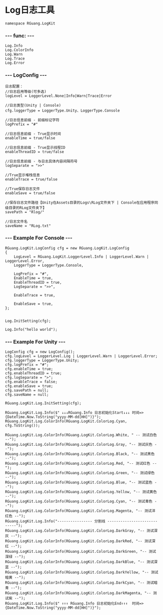 #	Log日志工具
	namespace RGuang.LogKit

### ---		func:	---
	Log.Info
	Log.ColorInfo
	Log.Warn
	Log.Trace
	Log.Error


### ---		LogConfig	---
	日志配置：
	//日志启用等级(可多选)
    logLevel = LoggerLevel.None|Info|Warn|Trace|Error
	
	//日志类型(Unity | Console)
    cfg.loggerType = LoggerType.Unity、LoggerType.Console
	
	//日志信息前缀 - 前缀标记字符
	logPrefix = "#"
	
	//日志信息前缀 - True显示时间
	enableTime = true/false
	
	//日志信息前缀 - True显示线程ID
	enableThreadID = true/false
	
	//日志信息前缀 - 与日志具体内容间隔符号
    logSeparate = ">>" 
	
	//True显示堆栈信息
	enableTrace = true/false
	
	//True保存日志文件
	enableSave = true/false
	
	//保存日志文件路径【Unity在Assets目录的Logs\RLog文件夹下 | Console在应用程序同级目录的RLog文件夹下】
	savePath = "Rlog/"
	
	//日志文件名
	saveName = "RLog.txt"
	



### ---		Example For Console	---
	RGuang.LogKit.LogConfig cfg = new RGuang.LogKit.LogConfig
	{
		LogLevel = RGuang.LogKit.LoggerLevel.Info | LoggerLevel.Warn | LoggerLevel.Error,
		LoggerType = LoggerType.Console,

		LogPrefix = "#",
		EnableTime = true,
		EnableThreadID = true,
		LogSeparate = ">>",

		EnableTrace = true,

		EnableSave = true,
	};
	
	
	Log.InitSetting(cfg);
	
    Log.Info("hello world");


###	--- 	Example For Unity   ---
    LogConfig cfg = new LogConfig();
    cfg.logLevel = LoggerLevel.Log | LoggerLevel.Warn | LoggerLevel.Error;
    cfg.loggerType = LoggerType.Unity;
    cfg.logPrefix = "#";
    cfg.enableTime = true;
    cfg.enableThreadID = true;
    cfg.logSeparate = ">";
    cfg.enableTrace = false;
    cfg.enableSave = true;
    cfg.savePath = null;
    cfg.saveName = null;

	RGuang.LogKit.Log.InitSetting(cfg);

	RGuang.LogKit.Log.Info($" ↓↓↓RGuang.Info 日志初始化Start↓↓↓ 时间=>{DateTime.Now.ToString("yyyy-MM-dd[HH]")}");
	RGuang.LogKit.Log.ColorInfo(RGuang.LogKit.ColorLog.Cyan, cfg.ToString());

	RGuang.LogKit.Log.ColorInfo(RGuang.LogKit.ColorLog.White, " -- 测试白色 --");
	RGuang.LogKit.Log.ColorInfo(RGuang.LogKit.ColorLog.Gray, "-- 测试灰色 --");
	RGuang.LogKit.Log.ColorInfo(RGuang.LogKit.ColorLog.Black, "-- 测试黑色 --");
	RGuang.LogKit.Log.ColorInfo(RGuang.LogKit.ColorLog.Red, "-- 测试红色 --");
	RGuang.LogKit.Log.ColorInfo(RGuang.LogKit.ColorLog.Green, "-- 测试绿色 --");
	RGuang.LogKit.Log.ColorInfo(RGuang.LogKit.ColorLog.Blue, "-- 测试蓝色 --");
	RGuang.LogKit.Log.ColorInfo(RGuang.LogKit.ColorLog.Yellow, "-- 测试黄色 --");
	RGuang.LogKit.Log.ColorInfo(RGuang.LogKit.ColorLog.Cyan, "-- 测试青色 --");
	RGuang.LogKit.Log.ColorInfo(RGuang.LogKit.ColorLog.Magenta, "-- 测试洋红色 --");
	RGuang.LogKit.Log.Info("---------------- 分割线 ----------------------------");
	RGuang.LogKit.Log.ColorInfo(RGuang.LogKit.ColorLog.DarkGray, "-- 测试深灰 --");
	RGuang.LogKit.Log.ColorInfo(RGuang.LogKit.ColorLog.DarkRed, "-- 测试深红 --");
	RGuang.LogKit.Log.ColorInfo(RGuang.LogKit.ColorLog.DarkGreen, "-- 测试深绿 --");
	RGuang.LogKit.Log.ColorInfo(RGuang.LogKit.ColorLog.DarkBlue, "-- 测试深蓝 --");
	RGuang.LogKit.Log.ColorInfo(RGuang.LogKit.ColorLog.DarkYellow, "-- 测试暗黄 --");
	RGuang.LogKit.Log.ColorInfo(RGuang.LogKit.ColorLog.DarkCyan, "-- 测试暗青 --");
	RGuang.LogKit.Log.ColorInfo(RGuang.LogKit.ColorLog.DarkMagenta, "-- 测试紫 --");
	RGuang.LogKit.Log.Info($" ↑↑↑ RGuang.Info 日志初始化End↑↑↑  时间=>{DateTime.Now.ToString("yyyy-MM-dd[HH]")}");







